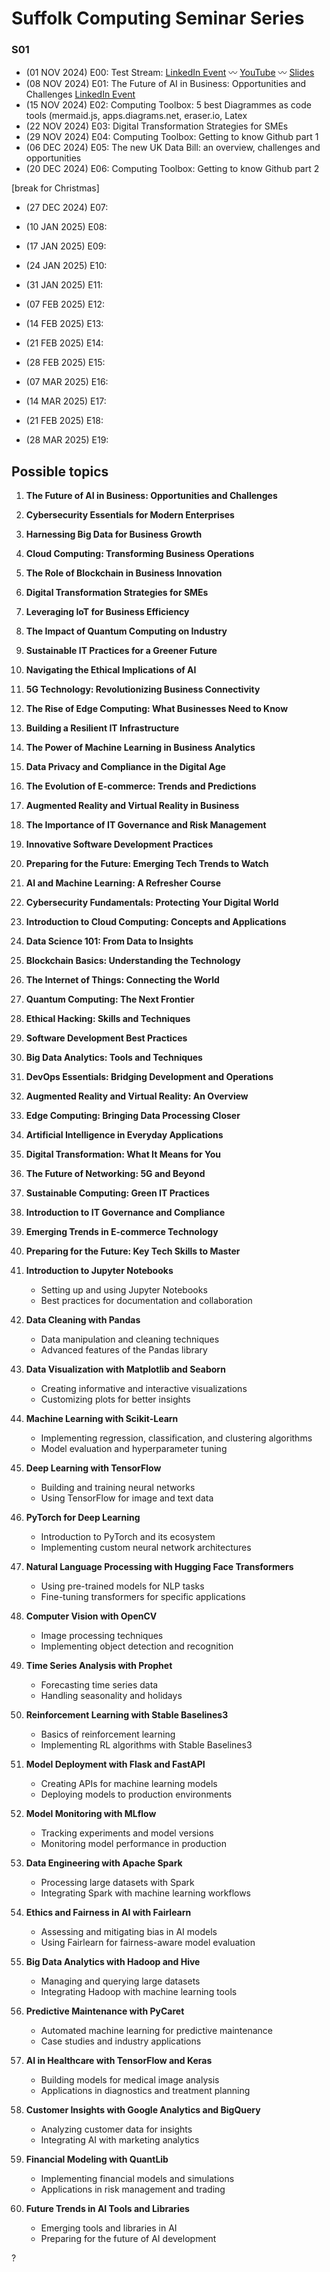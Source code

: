 # Suffolk Computing Seminar Series

### S01

- (01 NOV 2024) E00: Test Stream: [LinkedIn Event](https://www.linkedin.com/events/7257446354610733057) 〰️ [YouTube](https://www.youtube.com/watch?v=vRrcNi2AKK0) 〰️ [Slides](https://docs.google.com/presentation/d/1CxWLsvV-ea89_S2ps870qqg_NdAbIYUOD9rQty9oYpc/edit?usp=sharing)
- (08 NOV 2024) E01: The Future of AI in Business: Opportunities and Challenges [LinkedIn Event](https://www.linkedin.com/events/7260595382986940416/about/)
- (15 NOV 2024) E02: Computing Toolbox: 5 best Diagrammes as code tools (mermaid.js, apps.diagrams.net, eraser.io, Latex
- (22 NOV 2024) E03: Digital Transformation Strategies for SMEs
- (29 NOV 2024) E04: Computing Toolbox: Getting to know Github part 1
- (06 DEC 2024) E05: The new UK Data Bill: an overview, challenges and opportunities
- (20 DEC 2024) E06: Computing Toolbox: Getting to know Github part 2

[break for Christmas]

- (27 DEC 2024) E07:
- (10 JAN 2025) E08:
- (17 JAN 2025) E09:
- (24 JAN 2025) E10:
- (31 JAN 2025) E11:
  
- (07 FEB 2025) E12:
- (14 FEB 2025) E13:
- (21 FEB 2025) E14:
- (28 FEB 2025) E15:

- (07 MAR 2025) E16:
- (14 MAR 2025) E17:
- (21 FEB 2025) E18:
- (28 MAR 2025) E19: 



## Possible topics

1. **The Future of AI in Business: Opportunities and Challenges**
2. **Cybersecurity Essentials for Modern Enterprises**
3. **Harnessing Big Data for Business Growth**
4. **Cloud Computing: Transforming Business Operations**
5. **The Role of Blockchain in Business Innovation**
6. **Digital Transformation Strategies for SMEs**
7. **Leveraging IoT for Business Efficiency**
8. **The Impact of Quantum Computing on Industry**
9. **Sustainable IT Practices for a Greener Future**
10. **Navigating the Ethical Implications of AI**
11. **5G Technology: Revolutionizing Business Connectivity**
12. **The Rise of Edge Computing: What Businesses Need to Know**
13. **Building a Resilient IT Infrastructure**
14. **The Power of Machine Learning in Business Analytics**
15. **Data Privacy and Compliance in the Digital Age**
16. **The Evolution of E-commerce: Trends and Predictions**
17. **Augmented Reality and Virtual Reality in Business**
18. **The Importance of IT Governance and Risk Management**
19. **Innovative Software Development Practices**
20. **Preparing for the Future: Emerging Tech Trends to Watch**

1. **AI and Machine Learning: A Refresher Course**
2. **Cybersecurity Fundamentals: Protecting Your Digital World**
3. **Introduction to Cloud Computing: Concepts and Applications**
4. **Data Science 101: From Data to Insights**
5. **Blockchain Basics: Understanding the Technology**
6. **The Internet of Things: Connecting the World**
7. **Quantum Computing: The Next Frontier**
8. **Ethical Hacking: Skills and Techniques**
9. **Software Development Best Practices**
10. **Big Data Analytics: Tools and Techniques**
11. **DevOps Essentials: Bridging Development and Operations**
12. **Augmented Reality and Virtual Reality: An Overview**
13. **Edge Computing: Bringing Data Processing Closer**
14. **Artificial Intelligence in Everyday Applications**
15. **Digital Transformation: What It Means for You**
16. **The Future of Networking: 5G and Beyond**
17. **Sustainable Computing: Green IT Practices**
18. **Introduction to IT Governance and Compliance**
19. **Emerging Trends in E-commerce Technology**
20. **Preparing for the Future: Key Tech Skills to Master**


1. **Introduction to Jupyter Notebooks**
   - Setting up and using Jupyter Notebooks
   - Best practices for documentation and collaboration

2. **Data Cleaning with Pandas**
   - Data manipulation and cleaning techniques
   - Advanced features of the Pandas library

3. **Data Visualization with Matplotlib and Seaborn**
   - Creating informative and interactive visualizations
   - Customizing plots for better insights

4. **Machine Learning with Scikit-Learn**
   - Implementing regression, classification, and clustering algorithms
   - Model evaluation and hyperparameter tuning

5. **Deep Learning with TensorFlow**
   - Building and training neural networks
   - Using TensorFlow for image and text data

6. **PyTorch for Deep Learning**
   - Introduction to PyTorch and its ecosystem
   - Implementing custom neural network architectures

7. **Natural Language Processing with Hugging Face Transformers**
   - Using pre-trained models for NLP tasks
   - Fine-tuning transformers for specific applications

8. **Computer Vision with OpenCV**
   - Image processing techniques
   - Implementing object detection and recognition

9. **Time Series Analysis with Prophet**
   - Forecasting time series data
   - Handling seasonality and holidays

10. **Reinforcement Learning with Stable Baselines3**
    - Basics of reinforcement learning
    - Implementing RL algorithms with Stable Baselines3

11. **Model Deployment with Flask and FastAPI**
    - Creating APIs for machine learning models
    - Deploying models to production environments

12. **Model Monitoring with MLflow**
    - Tracking experiments and model versions
    - Monitoring model performance in production

13. **Data Engineering with Apache Spark**
    - Processing large datasets with Spark
    - Integrating Spark with machine learning workflows

14. **Ethics and Fairness in AI with Fairlearn**
    - Assessing and mitigating bias in AI models
    - Using Fairlearn for fairness-aware model evaluation

15. **Big Data Analytics with Hadoop and Hive**
    - Managing and querying large datasets
    - Integrating Hadoop with machine learning tools

16. **Predictive Maintenance with PyCaret**
    - Automated machine learning for predictive maintenance
    - Case studies and industry applications

17. **AI in Healthcare with TensorFlow and Keras**
    - Building models for medical image analysis
    - Applications in diagnostics and treatment planning

18. **Customer Insights with Google Analytics and BigQuery**
    - Analyzing customer data for insights
    - Integrating AI with marketing analytics

19. **Financial Modeling with QuantLib**
    - Implementing financial models and simulations
    - Applications in risk management and trading

20. **Future Trends in AI Tools and Libraries**
    - Emerging tools and libraries in AI
    - Preparing for the future of AI development

?
